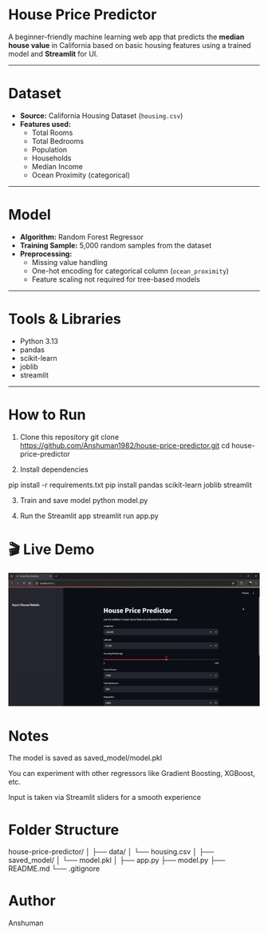 #  House Price Predictor

A beginner-friendly machine learning web app that predicts the **median house value** in California based on basic housing features using a trained model and **Streamlit** for UI.

---

#  Dataset

- **Source:** California Housing Dataset (`housing.csv`)
- **Features used:**
  - Total Rooms
  - Total Bedrooms
  - Population
  - Households
  - Median Income
  - Ocean Proximity (categorical)

---

#  Model

- **Algorithm:** Random Forest Regressor
- **Training Sample:** 5,000 random samples from the dataset
- **Preprocessing:**
  - Missing value handling
  - One-hot encoding for categorical column (`ocean_proximity`)
  - Feature scaling not required for tree-based models

---

#  Tools & Libraries

- Python 3.13
- pandas
- scikit-learn
- joblib
- streamlit

---

#  How to Run

1. Clone this repository
git clone https://github.com/Anshuman1982/house-price-predictor.git
cd house-price-predictor

2. Install dependencies

pip install -r requirements.txt
pip install pandas scikit-learn joblib streamlit

3. Train and save model
python model.py

4. Run the Streamlit app
streamlit run app.py


# 🎬 Live Demo

![Demo of House Price Predictor](./demo.gif)


# Notes 
The model is saved as saved_model/model.pkl

You can experiment with other regressors like Gradient Boosting, XGBoost, etc.

Input is taken via Streamlit sliders for a smooth experience

# Folder Structure

house-price-predictor/
│
├── data/
│   └── housing.csv
│
├── saved_model/
│   └── model.pkl
│
├── app.py
├── model.py
├── README.md
└── .gitignore


# Author
Anshuman 




